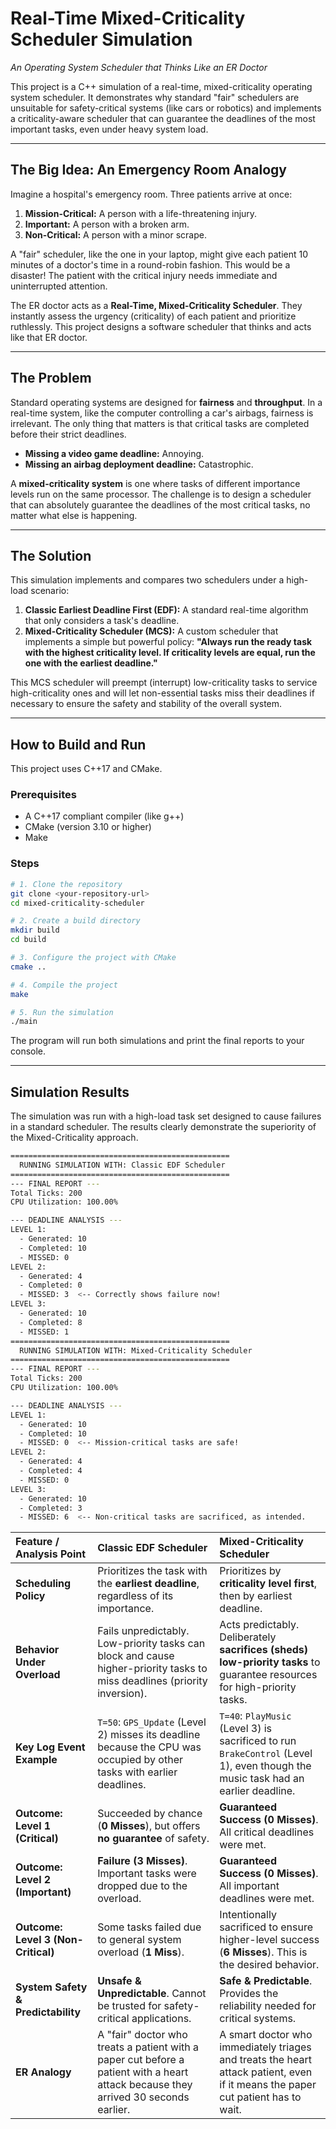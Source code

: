 # Real-Time Mixed-Criticality Scheduler Simulation
*An Operating System Scheduler that Thinks Like an ER Doctor*

This project is a C++ simulation of a real-time, mixed-criticality operating system scheduler. It demonstrates why standard "fair" schedulers are unsuitable for safety-critical systems (like cars or robotics) and implements a criticality-aware scheduler that can guarantee the deadlines of the most important tasks, even under heavy system load.

---

## The Big Idea: An Emergency Room Analogy

Imagine a hospital's emergency room. Three patients arrive at once:
1.  **Mission-Critical:** A person with a life-threatening injury.
2.  **Important:** A person with a broken arm.
3.  **Non-Critical:** A person with a minor scrape.

A "fair" scheduler, like the one in your laptop, might give each patient 10 minutes of a doctor's time in a round-robin fashion. This would be a disaster! The patient with the critical injury needs immediate and uninterrupted attention.

The ER doctor acts as a **Real-Time, Mixed-Criticality Scheduler**. They instantly assess the urgency (criticality) of each patient and prioritize ruthlessly. This project designs a software scheduler that thinks and acts like that ER doctor.



---

## The Problem
Standard operating systems are designed for **fairness** and **throughput**. In a real-time system, like the computer controlling a car's airbags, fairness is irrelevant. The only thing that matters is that critical tasks are completed before their strict deadlines.

* **Missing a video game deadline:** Annoying.
* **Missing an airbag deployment deadline:** Catastrophic.

A **mixed-criticality system** is one where tasks of different importance levels run on the same processor. The challenge is to design a scheduler that can absolutely guarantee the deadlines of the most critical tasks, no matter what else is happening.

---

## The Solution
This simulation implements and compares two schedulers under a high-load scenario:

1.  **Classic Earliest Deadline First (EDF):** A standard real-time algorithm that only considers a task's deadline.
2.  **Mixed-Criticality Scheduler (MCS):** A custom scheduler that implements a simple but powerful policy: **"Always run the ready task with the highest criticality level. If criticality levels are equal, run the one with the earliest deadline."**

This MCS scheduler will preempt (interrupt) low-criticality tasks to service high-criticality ones and will let non-essential tasks miss their deadlines if necessary to ensure the safety and stability of the overall system.

---

## How to Build and Run

This project uses C++17 and CMake.

### Prerequisites
* A C++17 compliant compiler (like g++)
* CMake (version 3.10 or higher)
* Make

### Steps
```bash
# 1. Clone the repository
git clone <your-repository-url>
cd mixed-criticality-scheduler

# 2. Create a build directory
mkdir build
cd build

# 3. Configure the project with CMake
cmake ..

# 4. Compile the project
make

# 5. Run the simulation
./main
```
The program will run both simulations and print the final reports to your console.

---

## Simulation Results

The simulation was run with a high-load task set designed to cause failures in a standard scheduler. The results clearly demonstrate the superiority of the Mixed-Criticality approach.

```bash
=================================================
  RUNNING SIMULATION WITH: Classic EDF Scheduler
=================================================
--- FINAL REPORT ---
Total Ticks: 200
CPU Utilization: 100.00%

--- DEADLINE ANALYSIS ---
LEVEL 1:
  - Generated: 10
  - Completed: 10
  - MISSED: 0
LEVEL 2:
  - Generated: 4
  - Completed: 0
  - MISSED: 3  <-- Correctly shows failure now!
LEVEL 3:
  - Generated: 10
  - Completed: 8
  - MISSED: 1
=================================================
  RUNNING SIMULATION WITH: Mixed-Criticality Scheduler
=================================================
--- FINAL REPORT ---
Total Ticks: 200
CPU Utilization: 100.00%

--- DEADLINE ANALYSIS ---
LEVEL 1:
  - Generated: 10
  - Completed: 10
  - MISSED: 0  <-- Mission-critical tasks are safe!
LEVEL 2:
  - Generated: 4
  - Completed: 4
  - MISSED: 0
LEVEL 3:
  - Generated: 10
  - Completed: 3
  - MISSED: 6  <-- Non-critical tasks are sacrificed, as intended.
```

| Feature / Analysis Point | Classic EDF Scheduler | Mixed-Criticality Scheduler |
| :--- | :--- | :--- |
| **Scheduling Policy** | Prioritizes the task with the **earliest deadline**, regardless of its importance. | Prioritizes by **criticality level first**, then by earliest deadline. |
| **Behavior Under Overload** | Fails unpredictably. Low-priority tasks can block and cause higher-priority tasks to miss deadlines (priority inversion). | Acts predictably. Deliberately **sacrifices (sheds) low-priority tasks** to guarantee resources for high-priority tasks. |
| **Key Log Event Example** | `T=50`: `GPS_Update` (Level 2) misses its deadline because the CPU was occupied by other tasks with earlier deadlines. | `T=40`: `PlayMusic` (Level 3) is sacrificed to run `BrakeControl` (Level 1), even though the music task had an earlier deadline. |
| **Outcome: Level 1 (Critical)** | Succeeded by chance (**0 Misses**), but offers **no guarantee** of safety. | **Guaranteed Success (0 Misses)**. All critical deadlines were met. |
| **Outcome: Level 2 (Important)** | **Failure (3 Misses)**. Important tasks were dropped due to the overload. | **Guaranteed Success (0 Misses)**. All important deadlines were met. |
| **Outcome: Level 3 (Non-Critical)** | Some tasks failed due to general system overload (**1 Miss**). | Intentionally sacrificed to ensure higher-level success (**6 Misses**). This is the desired behavior. |
| **System Safety & Predictability**| **Unsafe & Unpredictable**. Cannot be trusted for safety-critical applications. | **Safe & Predictable**. Provides the reliability needed for critical systems. |
| **ER Analogy** | A "fair" doctor who treats a patient with a paper cut before a patient with a heart attack because they arrived 30 seconds earlier. | A smart doctor who immediately triages and treats the heart attack patient, even if it means the paper cut patient has to wait. |